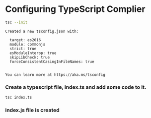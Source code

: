 # Configuring TypeScript Complier
```bash
tsc --init
```

```
Created a new tsconfig.json with:

  target: es2016
  module: commonjs
  strict: true
  esModuleInterop: true
  skipLibCheck: true
  forceConsistentCasingInFileNames: true


You can learn more at https://aka.ms/tsconfig
```
### Create a typescript file, index.ts and add some code to it.
```bash
tsc index.ts
```
### index.js file is created
